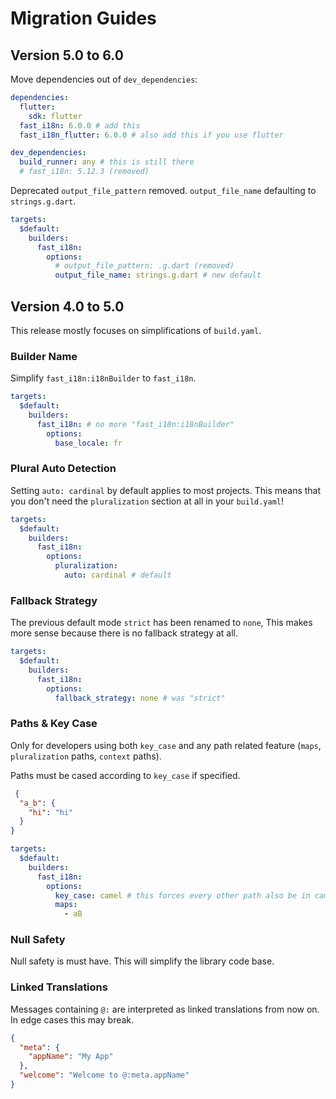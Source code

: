 # Migration Guides

## Version 5.0 to 6.0

Move dependencies out of `dev_dependencies`:

```yaml
dependencies:
  flutter:
    sdk: flutter
  fast_i18n: 6.0.0 # add this
  fast_i18n_flutter: 6.0.0 # also add this if you use flutter

dev_dependencies:
  build_runner: any # this is still there
  # fast_i18n: 5.12.3 (removed)
```

Deprecated `output_file_pattern` removed. `output_file_name` defaulting to `strings.g.dart`.

```yaml
targets:
  $default:
    builders:
      fast_i18n:
        options:
          # output_file_pattern: .g.dart (removed)
          output_file_name: strings.g.dart # new default
```

## Version 4.0 to 5.0

This release mostly focuses on simplifications of `build.yaml`.

### Builder Name

Simplify `fast_i18n:i18nBuilder` to `fast_i18n`.

```yaml
targets:
  $default:
    builders:
      fast_i18n: # no more "fast_i18n:i18nBuilder"
        options:
          base_locale: fr
```

### Plural Auto Detection

Setting `auto: cardinal` by default applies to most projects. This means that you don't need the `pluralization` section at all in your `build.yaml`!

```yaml
targets:
  $default:
    builders:
      fast_i18n:
        options:
          pluralization:
            auto: cardinal # default
```

### Fallback Strategy

The previous default mode `strict` has been renamed to `none`, This makes more sense because there is no fallback strategy at all.

```yaml
targets:
  $default:
    builders:
      fast_i18n:
        options:
          fallback_strategy: none # was "strict"
```

### Paths & Key Case

Only for developers using both `key_case` and any path related feature (`maps`, `pluralization` paths, `context` paths).

Paths must be cased according to `key_case` if specified.

```json
 {
  "a_b": {
    "hi": "hi"
  }
}
```

```yaml
targets:
  $default:
    builders:
      fast_i18n:
        options:
          key_case: camel # this forces every other path also be in camel case
          maps:
            - aB
```

### Null Safety

Null safety is must have. This will simplify the library code base.

### Linked Translations

Messages containing `@:` are interpreted as linked translations from now on. In edge cases this may break.

```json
{
  "meta": {
    "appName": "My App"
  },
  "welcome": "Welcome to @:meta.appName"
}
```